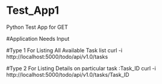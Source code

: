 # Test_App1
Python Test App for GET

#Application Needs Input

#Type 1 For Listing All Available Task list
curl -i http://localhost:5000/todo/api/v1.0/tasks

#Type 2 For Listing Details on particular task :Task_ID
curl -i http://localhost:5000/todo/api/v1.0/tasks/Task_ID
